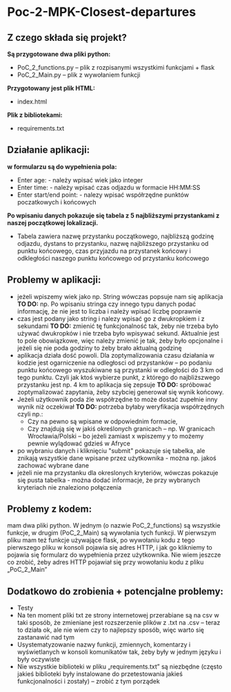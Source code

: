 # Poc-2-MPK-Closest-departures

## Z czego składa się projekt?
**Są przygotowane dwa pliki python:**
- PoC_2_functions.py – plik z rozpisanymi wszystkimi funkcjami + flask
- PoC_2_Main.py – plik z wywołaniem funkcji

**Przygotowany jest plik HTML:**
- index.html

**Plik z bibliotekami:** 
- requirements.txt


## Działanie aplikacji:
**w formularzu są do wypełnienia pola:**
- Enter age: - należy wpisać wiek jako integer
- Enter time: - należy wpisać czas odjazdu w formacie HH:MM:SS
- Enter start/end point: - nalezy wpisać współrzędne punktów poczatkowych i końcowych

**Po wpisaniu danych pokazuje się tabela z 5 najbliższymi przystankami z naszej początkowej lokalizacji.**
- Tabela zawiera nazwę przystanku początkowego, najbliższą godzinę odjazdu, dystans to przystanku, nazwę najbliższego przystanku od punktu końcowego, czas przyjazdu na przystanek końcowy i odkległości naszego punktu końcowego od przystanku końcowego
 
## Problemy w aplikacji:
- jeżeli wpiszemy wiek jako np. String wówczas popsuje nam się aplikacja
**TO DO:**  np. Po wpisaniu stringa czy innego typu danych podać informację, że nie jest to liczba i należy wpisać liczbę poprawnie 
-	czas jest podany jako string i nalezy wpisać go z dwukropkiem i z sekundami
**TO DO:** zmienić tę funkcjonalność tak, żeby nie trzeba było używać dwukropków i nie trzeba było wpisywać sekund. Aktualnie jest to pole obowiązkowe, więc należy zmienić je tak, żeby było opcjonalne i jeżeli się nie poda godziny to żeby brało aktualną godzinę
-	aplikacja działa dość powoli. Dla zoptymalizowania czasu działania w kodzie jest ogarniczenie na odległosci od przystanków – po podaniu punktu końcowego wyszukiwane są przystanki w odległości do 3 km od tego punktu. Czyli jak ktoś wybierze punkt, z którego do najbliższwego przystanku jest np. 4 km to aplikacja się zepsuje
**TO DO:** spróbować zoptymalizować zapytania, żeby szybciej generował się wynik końcowy. 
-	Jeżeli użytkownik poda źle współrzędne to może dostać zupełnie inny wynik niż oczekiwał
**TO DO:** potrzeba byłaby weryfikacja współrzędnych czyli np.:
      - Czy na pewno są wpisane w odpowiednim formacie, 
      - Czy znajdują się w jakiś określonych granicach – np. W granicach Wrocławia/Polski – bo jeżeli zamiast x wpiszemy y to możemy pewnie wylądować gdzieś w Afryce
- po wybraniu danych i kliknięciu "submit" pokazuje się tabelka, ale znikają wszystkie dane wpisane przez użytkownika - można np. jakoś zachować wybrane dane
- jeżeli nie ma przystanku dla okreslonych kryteriów, wówczas pokazuje się pusta tabelka - można dodać informacje, że przy wybranych kryteriach nie znaleziono połączenia

## Problemy z kodem:
mam dwa pliki python. W jednym (o nazwie PoC_2_functions) są wszystkie funkcje, w drugim (PoC_2_Main) są wywołania tych funkcji. W pierwszym pliku mam też funkcje używające flask, po wywołaniu kodu z tego pierwszego pliku w konsoli pojawia się adres HTTP, i jak go klikniemy to pojawia się formularz do wypełnienia przez użytkownika. Nie wiem jeszcze co zrobić, żeby adres HTTP pojawiał się przy wowołaniu kodu z pliku „PoC_2_Main”


## Dodatkowo do zrobienia + potencjalne problemy:
-	Testy
-	Na ten moment pliki txt ze strony internetowej przerabiane są na csv w taki sposób, że zmieniane jest rozszerzenie plików z .txt na .csv – teraz to działa ok, ale nie wiem czy to najlepszy sposób, więc warto się zastanawić nad tym
-	Usystematyzowanie nazwy funkcji, zmiennych, komentarzy i wyświetlanych w konsoli komunikatów tak, żeby były w jednym języku i były oczywiste
-	Nie wszystkie biblioteki w pliku „requirements.txt” są niezbędne (często jakieś biblioteki były instalowane do przetestowania jakieś funkcjonalności i zostały) – zrobić z tym porządek
